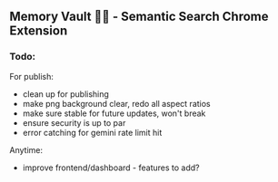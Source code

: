 ## Memory Vault 🧠💾 - Semantic Search Chrome Extension

### Todo: 

For publish:
 - clean up for publishing
 - make png background clear, redo all aspect ratios
 - make sure stable for future updates, won't break
 - ensure security is up to par
 - error catching for gemini rate limit hit


Anytime:
 - improve frontend/dashboard - features to add?
